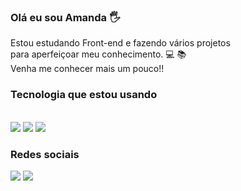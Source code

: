 ### Olá eu sou Amanda 🖐️
Estou estudando Front-end e fazendo vários projetos<br> para aperfeiçoar meu conhecimento. 💻 📚<br>
Venha me conhecer mais um pouco!! 

### Tecnologia que estou usando

<div style="display:inline_block"><br/>
  <img src="https://img.shields.io/badge/HTML5-E34F26?style=for-the-badge&logo=html5&logoColor=white"/>
  <img src="https://img.shields.io/badge/CSS3-1572B6?style=for-the-badge&logo=css3&logoColor=white"/>
  <img src="https://img.shields.io/badge/JavaScript-F7DF1E?style=for-the-badge&logo=javascript&logoColor=black"/>
</div>

### Redes sociais
[![](https://img.shields.io/badge/LinkedIn-0077B5?style=for-the-badge&logo=linkedin&logoColor=white)](www.linkedin.com/in/amanda-silva-a4729366)
[![](https://img.shields.io/badge/Instagram-E4405F?style=for-the-badge&logo=instagram&logoColor=white)](https://www.instagram.com/amandadeusilva/)


